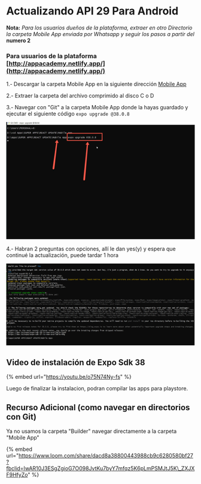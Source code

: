 # Actualizando API 29 Para Android

**Nota:** _Para los usuarios dueños de la plataforma, extraer en otro Directorio la carpeta Mobile App enviada por Whatsapp y seguir los pasos a partir del_ **numero 2**

### Para usuarios de la plataforma [http://appacademy.netlify.app/](http://appacademy.netlify.app/)

1.- Descargar la carpeta Mobile App en la siguiente dirección [Mobile App](http://academiadeapps.com/demo/mobileapp.zip)

2.- Extraer la carpeta del archivo comprimido al disco C o D

3.- Navegar con "Git" a la carpeta Mobile App donde la hayas guardado y ejecutar el siguiente código `expo upgrade @38.0.8`  

![](../.gitbook/assets/image%20%2816%29.png)

4.- Habran 2 preguntas con opciones, allí le dan yes\(y\) y espera que continué la actualización, puede tardar 1 hora

![As&#xED; se vera la ventana en Git cuando termina la actualizaci&#xF3;n](../.gitbook/assets/image%20%2814%29.png)

## Video de instalación de Expo Sdk 38

{% embed url="https://youtu.be/o75N74Ny-fs" %}

Luego de finalizar la instalacion, podran compilar las apps para playstore.

## Recurso Adicional \(como navegar en directorios con Git\)

Ya no usamos la carpeta "Builder" navegar directamente a la carpeta "Mobile App"

{% embed url="https://www.loom.com/share/dacd8a38800443988cb9c6280580bf27?fbclid=IwAR10J3ESgZgioG7O098JvtKu7byY7mfqz5K6pLmPSMJtJ5K\_ZXJXF9HfyZo" %}





